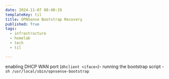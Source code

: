 ```yaml
---
date: 2024-11-07 08:40:19
templateKey: til
title: OPNSense Bootstrap Recovery
published: True
tags:
  - infrastructure
  - homelab
  - tech
  - til

---
```



enabling DHCP WAN port (`dhclient <iface>`)- running the bootstrap script - `sh /usr/local/sbin/opnsense-bootstrap`

